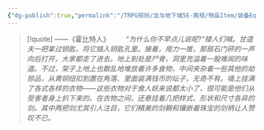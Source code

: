 ```yaml
---
{"dg-publish":true,"permalink":"/TRPG规则/龙与地下城5E-房规/物品Item/装备Equipment/"}
---
```



>[!quote] ——《霍比特人》
>&emsp;&emsp;*“为什么你不早点儿说呢?”矮人们喊。甘道夫一把拿过钥匙，将它插入钥匙孔里。接着，用力一推，那扇石门砰的一声向后打开，大家都走了进去。地上到处是尸骨，洞里充溢着一股难闻的味道。不过，架子上地上也散乱地堆放着许多食物，中间夹杂着一些其他的劫掠品，从黄铜纽扣到置在角落、里面装满钱币的坛子，无奇不有。墙上挂满了各式各样的衣物——这些衣物对于食人妖来说都太小了，很可能是他们从受害者身上扒下来的。在衣物之间，还悬挂着几把样式、形状和尺寸各异的剑。其中两把剑尤其引人注目，它们精美的剑鞘和镶嵌着珠宝的剑柄让人赞叹不已。*


